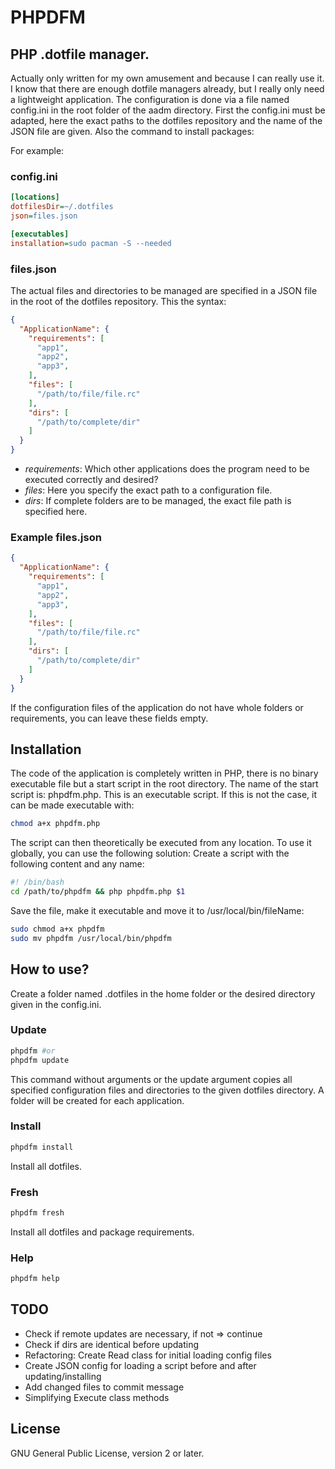 # PHPDFM
## PHP .dotfile manager.
Actually only written for my own amusement and because I can really use it. I know that there are enough dotfile managers already, but I really only need a lightweight application. The configuration is done via a file named config.ini in the root folder of the aadm directory. First the config.ini must be adapted, here the exact paths to the dotfiles repository and the name of the JSON file are given. Also the command to install packages:

For example:

### config.ini
```ini
[locations]
dotfilesDir=~/.dotfiles
json=files.json

[executables]
installation=sudo pacman -S --needed
```
### files.json
The actual files and directories to be managed are specified in a JSON file in the root of the dotfiles repository. This the syntax:
```json
{
  "ApplicationName": {
    "requirements": [
      "app1",
      "app2",
      "app3",
    ],
    "files": [
      "/path/to/file/file.rc"
    ],
    "dirs": [
      "/path/to/complete/dir"
    ]
  }
}
```
* _requirements_: Which other applications does the program need to be executed correctly and desired?
* _files_: Here you specify the exact path to a configuration file.
* _dirs_: If complete folders are to be managed, the exact file path is specified here.

### Example files.json
```json
{
  "ApplicationName": {
    "requirements": [
      "app1",
      "app2",
      "app3",
    ],
    "files": [
      "/path/to/file/file.rc"
    ],
    "dirs": [
      "/path/to/complete/dir"
    ]
  }
}
```
If the configuration files of the application do not have whole folders or requirements, you can leave these fields empty.
## Installation
The code of the application is completely written in PHP, there is no binary executable file but a start script in the root directory. The name of the start script is: phpdfm.php. This is an executable script. If this is not the case, it can be made executable with:
```bash
chmod a+x phpdfm.php
```
The script can then theoretically be executed from any location. To use it globally, you can use the following solution:
Create a script with the following content and any name:
```bash
#! /bin/bash
cd /path/to/phpdfm && php phpdfm.php $1
```
Save the file, make it executable and move it to /usr/local/bin/fileName:
```bash
sudo chmod a+x phpdfm
sudo mv phpdfm /usr/local/bin/phpdfm
```
## How to use?
Create a folder named .dotfiles in the home folder or the desired directory given in the config.ini.
### Update
```bash
phpdfm #or
phpdfm update
```
This command without arguments or the update argument copies all specified configuration files and directories to the given dotfiles directory. A folder will be created for each application.
### Install
```bash
phpdfm install
```
Install all dotfiles.
### Fresh
```bash
phpdfm fresh
```
Install all dotfiles and package requirements.
### Help
```bash
phpdfm help
```
## TODO
- Check if remote updates are necessary, if not => continue
- Check if dirs are identical before updating
- Refactoring: Create Read class for initial loading config files
- Create JSON config for loading a script before and after updating/installing
- Add changed files to commit message
- Simplifying Execute class methods

## License
   GNU General Public License, version 2 or later.
